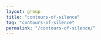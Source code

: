```yaml
---
layout: group
title: "contours-of-silence"
tag: "contours-of-silence"
permalink: "/contours-of-silence/"
---
```

